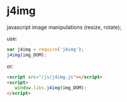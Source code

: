 # j4img
javascript image manipulations (resize, rotate);

use: 
```javascript
var j4img = require('j4img');
j4img(img_DOM);
```

or:

```html
<script src="/js/j4img.js"></script>
<script>
   window.libs.j4img(img_DOM);
</script>
```
